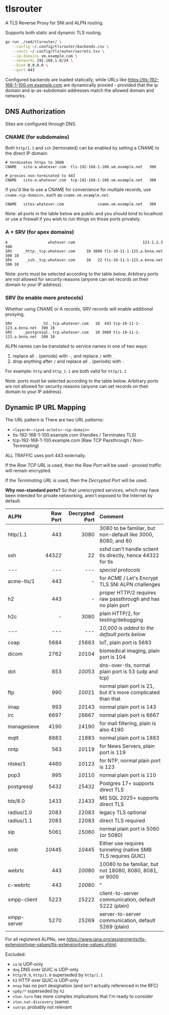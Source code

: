 # tlsrouter

A TLS Reverse Proxy for SNI and ALPN routing.

Supports both static and dynamic TLS routing.

```sh
go run ./cmd/tlsrouter/ \
   --config ~/.config/tlsrouter/backends.csv \
   --vault ~/.config/tlsrouter/secrets.tsv \
   --ip-domains vm.example.com \
   --networks 192.168.1.0/24 \
   --bind 0.0.0.0 \
   --port 443
```

Configured backends are loaded statically, while URLs like <https://tls-192-168-1-100.vm.example.com> are dynamically proxied -
provided that the ip domain and ip-as-subdomain addresses match the allowed domain and networks.

## DNS Authorization

Sites are configured through DNS.

### CNAME (for subdomains)

Both `http/1.1` and `ssh` (terminated) can be enabled by setting a CNAME to the direct IP domain:

```text
# terminates https to 3080
CNAME   site-a.whatever.com  tls-192-168-1-100.vm.example.net   300

# proxies non-terminated to 443
CNAME   site-a.whatever.com  tcp-192-168-1-100.vm.example.net   300
```

If you'd like to use a CNAME for convenience for multiple records, use `cname.<ip-domain>`, such as `cname.vm.example.net`.

```text
CNAME   sites.whatever.com               cname.vm.example.net   300
```

Note: all ports in the table below are public and you should bind to localhost or use a firewall if you wish to run things on those ports privately.

### A + SRV (for apex domains)

```text
A                  whatever.com                              123.1.2.3  300
SRV     _http._tcp.whatever.com     10 3080 tls-10-11-1-123.a.bnna.net  300 10
SRV      _ssh._tcp.whatever.com     10   22 tls-10-11-1-123.a.bnna.net  300 10
```

Note: ports must be selected according to the table below. Arbitrary ports are not allowed for security reasons (anyone can set records on their domain to your IP address).

### SRV (to enable more protocols)

Whether using CNAME or A records, SRV records will enable additional proxying.

```text
SRV             _h2._tcp.whatever.com   10  443 tcp-10-11-1-123.a.bnna.net  300 10
SRV     _postgresql._tcp.whatever.com   10 3080 tls-10-11-1-123.a.bnna.net  300 10
```

ALPN names can be translated to service names in one of two ways:

1. replace all `.` (periods) with `-`, and replace `/` with `_`
2. drop anything after `/` and replace all `.` (periods) with `-`

For example: `http` and `http_1-1` are both valid for `http/1.1`

Note: ports must be selected according to the table below. Arbitrary ports are not allowed for security reasons (anyone can set records on their domain to your IP address).

## Dynamic IP URL Mapping

The URL pattern is There are two URL patterns:
- `<layer4>-<ipv4-octets>-<ip-domain>`
- tls-192-168-1-100.example.com (Handles / Terminates TLS)
- tcp-192-168-1-100.example.com (Raw TCP Passthrough / Non-Terminating)

ALL TRAFFIC uses port 443 externally.

If the _Raw TCP URL_ is used, then the _Raw Port_ will be used - proxied traffic will remain encrypted.

If the _Terminating URL_ is used, then the _Decrypted Port_ will be used.

**Why non-standard ports?** So that unencrypted services, which may have been intended for private networking,
aren't exposed to the Internet by default.


| ALPN        |    Raw Port | Decrypted Port | Comment                                                      |
| :---------- | ----------: | -------------: | :----------------------------------------------------------- |
| http/1.1    |         443 |           3080 | 3080 to be familiar, but non-default like 3000, 8080, and 80 |
| ssh         |     443*22* |             22 | sshd can't handle sclient tls directly, hence 44322 for tls  |
| ---         |         --- |            --- | _special protocols_                                          |
| acme-tls/1  |         443 |              - | for ACME / Let's Encrypt TLS SNI ALPN challenges             |
| h2          |         443 |              - | proper HTTP/2 requires raw passthrough and has no plain port |
| h2c         |           - |           3080 | plain HTTP/2, for testing/debugging                          |
| ---         |         --- |            --- | _10,000 is added to the default ports below_                 |
| coap        |        5684 |        *1*5683 | IoT, plain port is 5683                                      |
| dicom       |        2762 |        *10*104 | biomedical imaging, plain port is 104                        |
| dot         |         853 |        *100*53 | dns-over-tls, normal plain port is 53 (udp and tcp)          |
| ftp         |         990 |        *100*21 | normal plain port is 21, but it's more complicated than that |
| imap        |         993 |        *10*143 | normal plain port is 143                                     |
| irc         |        6697 |        *1*6667 | normal plain port is 6667                                    |
| managesieve |        4190 |        *1*4190 | for mail filtering, plain is also 4190                       |
| mqtt        |        8883 |        *1*1883 | normal plain port is 1883                                    |
| nntp        |         563 |        *10*119 | for News Servers, plain port is 119                          |
| ntske/1     |        4460 |        *10*123 | for NTP, normal plain port is 123                            |
| pop3        |         995 |        *10*110 | normal plain port is 110                                     |
| postgresql  |        5432 |        *1*5432 | Postgres 17+ supports direct TLS                             |
| tds/8.0     |        1433 |        *1*1433 | MS SQL 2025+ supports direct TLS                             |
| radius/1.0  |        2083 |        *1*2083 | legacy TLS optional                                          |
| radius/1.1  |        2083 |        *1*2083 | direct TLS required                                          |
| sip         |        5061 |        *1*5060 | normal plain port is 5060 (or 5080)                          |
| smb         |     *10*445 |        *10*445 | Either use requires tunneling (native SMB TLS requires QUIC) |
| webrtc      |         443 |        *100*80 | 10080 to be familiar, but not 18080, 8080, 8081, or 9000     |
| c-webrtc    |         443 |        *100*80 | "                                                            |
| xmpp-client |        5223 |        *1*5222 | client-to-server communication, default 5222 (plain)         |
| xmpp-server |        5270 |        *1*5269 | server-to-server communication, default 5269 (plain)         |

For all registered ALPNs, see <https://www.iana.org/assignments/tls-extensiontype-values/tls-extensiontype-values.xhtml>.

Excluded:
- `co` is UDP-only
- `doq` DNS over QUIC is UDP-only
- `http/0.9`, `http/1.0` superseded by `http/1.1`
- `h3` HTTP over QUIC is UDP-only
- `nnsp` has no port designation (and isn't actually referenced in the RFC)
- `spdy/*` superseded by `h2`
- `stun.turn` has more complex implications that I'm ready to consider
- `stun.nat-discovery` (same)
- `sunrpc` probably not relevant
